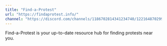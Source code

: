 ```yaml
---
title: "Find-a-Protest"
url: "https://findaprotest.info/"
channel: "https://discord.com/channels/1186702814341234740/1221648702998056970"
---
```


Find-a-Protest is your up-to-date resource hub for finding protests near you. 
